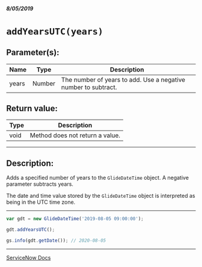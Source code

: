 ##### 8/05/2019
# `addYearsUTC(years)`

## Parameter(s):
| Name | Type | Description |
|---|---|---|
| years | Number | The number of years to add. Use a negative number to subtract. |

## Return value:
| Type | Description |
|---|---|
| void | Method does not return a value. |

---

## Description:
Adds a specified number of years to the `GlideDateTime` object.  A negative parameter subtracts years.

The date and time value stored by the `GlideDateTime` object is interpreted as being in the UTC time zone.

---

```js
var gdt = new GlideDateTime('2019-08-05 09:00:00');

gdt.addYearsUTC();

gs.info(gdt.getDate()); // 2020-08-05
```

---

[ServiceNow Docs](https://developer.servicenow.com/app.do#!/api_doc?v=madrid&id=r_ScopedGlideDateTimeAddYearsUTC_Number)
